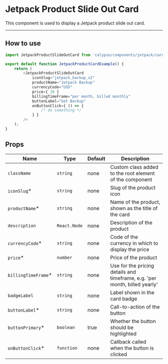 # Jetpack Product Slide Out Card

This component is used to display a Jetpack product slide out card.

---

## How to use

```js
import JetpackProductSlideOutCard from 'calypso/components/jetpack/card/jetpack-product-slide-out-card';

export default function JetpackProductCardExample() {
	return (
		<JetpackProductSlideOutCard
			iconSlug="jetpack_backup_v2"
			productName="Jetpack Backup"
			currencyCode="USD"
			price={ 10 }
			billingTimeFrame="per month, billed monthly"
			buttonLabel="Get Backup"
			onButtonClick={ () => {
				/* do something */
			} }
		/>
	);
}
```

## Props

| Name                 | Type         | Default | Description                                                                |
| -------------------- | ------------ | ------- | -------------------------------------------------------------------------- |
| `className`          | `string`     | none    | Custom class added to the root element of the component                    |
| `iconSlug`\*         | `string`     | none    | Slug of the product icon                                                   |
| `productName`\*      | `string`     | none    | Name of the product, shown as the title of the card                        |
| `description`        | `React.Node` | none    | Description of the product                                                 |
| `currencyCode`\*     | `string`     | none    | Code of the currency in which to display the price                         |
| `price`\*            | `number`     | none    | Price of the product                                                       |
| `billingTimeFrame`\* | `string`     | none    | Use for the pricing details and timeframe, e.g. 'per month, billed yearly' |
| `badgeLabel`         | `string`     | none    | Label shown in the card badge                                              |
| `buttonLabel`\*      | `string`     | none    | Call-to-action of the button                                               |
| `buttonPrimary`\*    | `boolean`    | true    | Whether the button should be highlighted                                   |
| `onButtonClick`\*    | `function`   | none    | Callback called when the button is clicked                                 |
